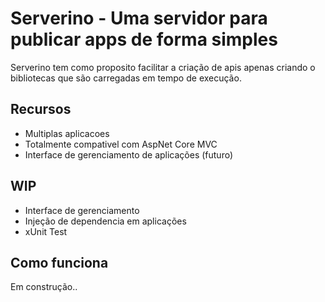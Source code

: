 # Serverino - Uma servidor para publicar apps de forma simples

Serverino tem como proposito facilitar a criação de apis apenas criando o bibliotecas que são carregadas em tempo de execução.

## Recursos
- Multiplas aplicacoes
- Totalmente compativel com AspNet Core MVC
- Interface de gerenciamento de aplicações (futuro)

## WIP
- Interface de gerenciamento
- Injeção de dependencia em aplicações
- xUnit Test

## Como funciona
Em construção..
